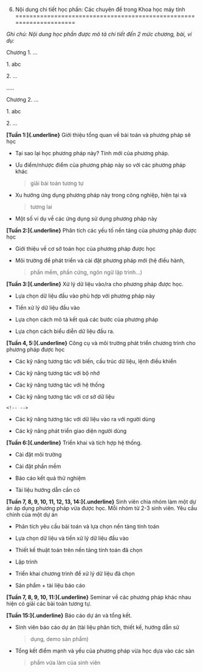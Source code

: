 6. Nội dung chi tiết học phần: Các chuyên đề trong Khoa học máy tính
====================================================================

*Ghi chú: Nội dung học phần được mô tả chi tiết đến 2 mức chương, bài,
ví dụ:*

Chương 1. ...

1\. abc

2\. ...

.....

Chương 2. ...

1\. abc

2\. ...

**[Tuần 1:]{.underline}** Giới thiệu tổng quan về bài toán và phương
pháp sẽ học

-   Tại sao lại học phương pháp này? Tính mới của phương pháp.

-   Ưu điểm/nhược điểm của phương pháp này so với các phương pháp khác
    > giải bài toán tương tự

-   Xu hướng ứng dụng phương pháp này trong công nghiệp, hiện tại và
    > tương lai

-   Một số ví dụ về các ứng dụng sử dụng phương pháp này

**[Tuần 2:]{.underline}** Phân tích các yếu tố nền tảng của phương pháp
được học

-   Giới thiệu về cơ sở toán học của phương pháp được học

-   Môi trường để phát triển và cài đặt phương pháp mới (hệ điều hành,
    > phần mềm, phần cứng, ngôn ngữ lập trình...)

**[Tuần 3:]{.underline}** Xử lý dữ liệu vào/ra cho phương pháp được học.

-   Lựa chọn dữ liệu đầu vào phù hợp với phương pháp này

-   Tiền xử lý dữ liệu đầu vào

-   Lựa chọn cách mô tả kết quả các bước của phương pháp

-   Lựa chọn cách biểu diễn dữ liệu đầu ra.

**[Tuần 4, 5:]{.underline}** Công cụ và môi trường phát triển chương
trình cho phương pháp được học

-   Các kỹ năng tương tác với biến, cấu trúc dữ liệu, lệnh điều khiển

-   Các kỹ năng tương tác với bộ nhớ

-   Các kỹ năng tương tác với hệ thống

-   Các kỹ năng tương tác với cơ sở dữ liệu

```{=html}
<!-- -->
```
-   Các kỹ năng tương tác với dữ liệu vào ra với người dùng

-   Các kỹ năng phát triển giao diện người dùng

**[Tuần 6:]{.underline}** Triển khai và tích hợp hệ thống.

-   Cài đặt môi trường

-   Cài đặt phần mềm

-   Báo cáo kết quả thử nghiệm

-   Tài liệu hướng dẫn cần có

**[Tuần 7, 8, 9, 10, 11, 12, 13, 14:]{.underline}** Sinh viên chia nhóm
làm một dự án áp dụng phương pháp vừa được học. Mỗi nhóm từ 2-3 sinh
viên. Yêu cầu chính của một dự án

-   Phân tích yêu cầu bài toán và lựa chọn nền tảng tính toán

-   Lựa chọn dữ liệu và tiền xử lý dữ liệu đầu vào

-   Thiết kế thuật toán trên nền tảng tính toán đã chọn

-   Lập trình

-   Triển khai chương trình để xử lý dữ liệu đã chọn

-   Sản phẩm + tài liệu báo cáo

**[Tuần 7, 8, 9, 10, 11:]{.underline}** Seminar về các phương pháp khác
nhau hiện có giải các bài toán tương tự.

**[Tuần 15:]{.underline}** Báo cáo dự án và tổng kết.

-   Sinh viên báo cáo dự án (tài liệu phân tích, thiết kế, hướng dẫn sử
    > dụng, demo sản phẩm)

-   Tổng kết điểm mạnh và yếu của phương pháp vừa học dựa vào các sản
    > phẩm vừa làm của sinh viên

